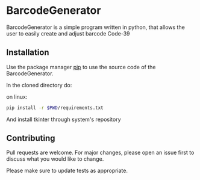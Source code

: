 # BarcodeGenerator

BarcodeGenerator is a simple program written in python, that allows the user to easily create and adjust barcode Code-39

## Installation

Use the package manager [pip](https://pip.pypa.io/en/stable/) to use the source code of the BarcodeGenerator.

In the cloned directory do:

on linux:
```bash
pip install -r $PWD/requirements.txt
```
And install tkinter through system's repository


## Contributing
Pull requests are welcome. For major changes, please open an issue first to discuss what you would like to change.

Please make sure to update tests as appropriate.
